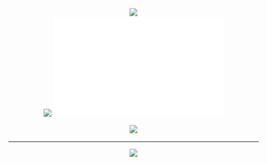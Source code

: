 <div align='center'> <a href="https://diego-nava.com/"> <img src="https://user-images.githubusercontent.com/25807160/123895310-3cae3800-d925-11eb-973e-055bec18a3ef.gif"></a></div>

<div align='center' style='align-items: center; justify-content: center;'> <a href="https://diego-nava.com/" target="_blank"><img height='200' src="https://diego-nava.com/images/profile2.jpg"></a> <a target="_blank" href="https://github.com/jstrieb/github-stats"><img height='200' src="https://github.com/diegonava6/gitStatsDiego/blob/master/generated/overview.svg"></a> </p>


<p align="center"> <a href="https://diego-nava.com/"><img src="https://img.shields.io/badge/who_I_am-%2300D7C1FF.svg?&style=for-the-badge&logo=website&logoColor=black" height=25></a></p>

<hr/>

<p align="center"> <a href="http://recordit.co/CVYs4ix7os"><img src="https://img.shields.io/badge/what_people_say_about_me-%2300D7C1FF.svg?&style=for-the-badge&logo=website&logoColor=black" height=25></a></p>

